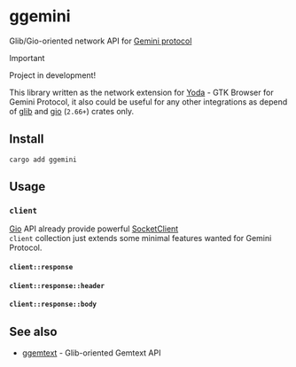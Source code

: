 # ggemini

Glib/Gio-oriented network API for [Gemini protocol](https://geminiprotocol.net/)

> [!IMPORTANT]
> Project in development!
>

This library written as the network extension for [Yoda](https://github.com/YGGverse/Yoda) - GTK Browser for Gemini Protocol,
it also could be useful for any other integrations as depend of [glib](https://crates.io/crates/glib) and [gio](https://crates.io/crates/gio) (`2.66+`) crates only.

## Install

```
cargo add ggemini
```

## Usage

### `client`

[Gio](https://docs.gtk.org/gio/) API already provide powerful [SocketClient](https://docs.gtk.org/gio/class.SocketClient.html)\
`client` collection just extends some minimal features wanted for Gemini Protocol.

#### `client::response`
#### `client::response::header`
#### `client::response::body`

## See also

* [ggemtext](https://github.com/YGGverse/ggemtext) - Glib-oriented Gemtext API